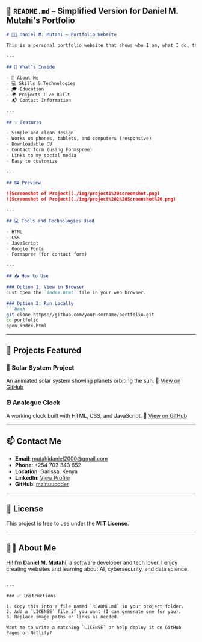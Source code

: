 

## 📄 `README.md` – Simplified Version for Daniel M. Mutahi's Portfolio

````markdown
# 🧑‍💻 Daniel M. Mutahi – Portfolio Website

This is a personal portfolio website that shows who I am, what I do, the skills I have, the projects I’ve built, and how to contact me.

---

## 🔧 What’s Inside

- 👋 About Me
- 💻 Skills & Technologies
- 🎓 Education
- 🌍 Projects I’ve Built
- 📬 Contact Information

---

## 💡 Features

- Simple and clean design
- Works on phones, tablets, and computers (responsive)
- Downloadable CV
- Contact form (using Formspree)
- Links to my social media
- Easy to customize

---

## 🖼️ Preview

![Screenshot of Project](./img/project1%20screenshot.png)  
![Screenshot of Project](./img/project%202%20Screenshot%20.png)

---

## 💻 Tools and Technologies Used

- HTML
- CSS
- JavaScript
- Google Fonts
- Formspree (for contact form)

---

## 📥 How to Use

### Option 1: View in Browser
Just open the `index.html` file in your web browser.

### Option 2: Run Locally
```bash
git clone https://github.com/yourusername/portfolio.git
cd portfolio
open index.html
````

---

## 🌟 Projects Featured

### 🔭 Solar System Project

An animated solar system showing planets orbiting the sun.
🔗 [View on GitHub](https://github.com/mainuucoder/SOLAR-SYSTEM-PROJECT-1.git)

### ⏰ Analogue Clock

A working clock built with HTML, CSS, and JavaScript.
🔗 [View on GitHub](https://github.com/mainuucoder/ANALOGUE_CLOCK-PROJECT-2.git)

---

## 📫 Contact Me

* **Email**: [mutahidaniel2000@gmail.com](mailto:mutahidaniel2000@gmail.com)
* **Phone**: +254 703 343 652
* **Location**: Garissa, Kenya
* **LinkedIn**: [View Profile](https://www.linkedin.com/in/daniel-mutahi-5952ba298)
* **GitHub**: [mainuucoder](https://github.com/mainuucoder)

---

## 📃 License

This project is free to use under the **MIT License**.

---

## 👨‍🏫 About Me

Hi! I’m **Daniel M. Mutahi**, a software developer and tech lover. I enjoy creating websites and learning about AI, cybersecurity, and data science.

```

---

### ✅ Instructions

1. Copy this into a file named `README.md` in your project folder.
2. Add a `LICENSE` file if you want (I can generate one for you).
3. Replace image paths or links as needed.

Want me to write a matching `LICENSE` or help deploy it on GitHub Pages or Netlify?
```
